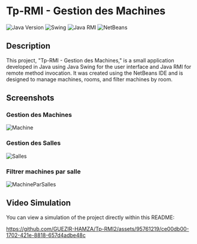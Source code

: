 # Tp-RMI - Gestion des Machines

![Java Version](https://img.shields.io/badge/Java-v19-brightgreen)
![Swing](https://img.shields.io/badge/Java%20Swing-UI-orange)
![Java RMI](https://img.shields.io/badge/Java%20RMI-Remote%20Method%20Invocation-blue)
![NetBeans](https://img.shields.io/badge/NetBeans-IDE-red)

## Description
This project, "Tp-RMI - Gestion des Machines," is a small application developed in Java using Java Swing for the user interface and Java RMI for remote method invocation. It was created using the NetBeans IDE and is designed to manage machines, rooms, and filter machines by room.

## Screenshots

### Gestion des Machines
![Machine](https://github.com/GUEZIR-HAMZA/Tp-RMI2/assets/95761219/f3af2647-0f82-4037-b0e8-a2d478dcc95b)


### Gestion des Salles
![Salles](https://github.com/GUEZIR-HAMZA/Tp-RMI2/assets/95761219/024b9a1f-825f-4dc4-9888-94979ae27499)


### Filtrer machines par salle
![MachineParSalles](https://github.com/GUEZIR-HAMZA/Tp-RMI2/assets/95761219/847121e9-6be9-4a28-97df-d52963bca8ef)


## Video Simulation

You can view a simulation of the project directly within this README:

https://github.com/GUEZIR-HAMZA/Tp-RMI2/assets/95761219/ce00db00-1702-421e-8818-657d4adbe48c


